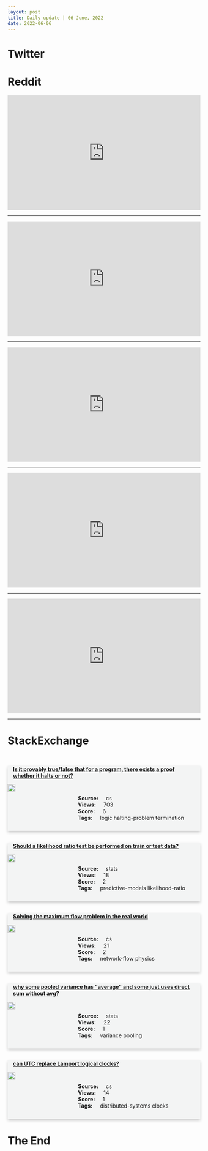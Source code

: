 ```yaml
---
layout: post
title: Daily update | 06 June, 2022
date: 2022-06-06
---
```


<script async src="https://platform.twitter.com/widgets.js" charset="utf-8"></script>


<script src='https://storage.ko-fi.com/cdn/scripts/overlay-widget.js'></script>
<script>
  kofiWidgetOverlay.draw('themldojo', {
    'type': 'floating-chat',
    'floating-chat.donateButton.text': 'Support me',
    'floating-chat.donateButton.background-color': '#f45d22',
    'floating-chat.donateButton.text-color': '#fff'
  });
</script>

# Twitter 

<blockquote class="twitter-tweet"><a href="https://twitter.com/cbouzy/status/1533488382898208770"></a></blockquote>

<blockquote class="twitter-tweet"><a href="https://twitter.com/_lewtun/status/1533399568322543617"></a></blockquote>

<blockquote class="twitter-tweet"><a href="https://twitter.com/TDataScience/status/1533348399340310530"></a></blockquote>

<blockquote class="twitter-tweet"><a href="https://twitter.com/KirkDBorne/status/1533519302539853825"></a></blockquote>

<blockquote class="twitter-tweet"><a href="https://twitter.com/TensorFlow/status/1533539156512718849"></a></blockquote>

<blockquote class="twitter-tweet"><a href="https://twitter.com/ylecun/status/1533526356482527232"></a></blockquote>

<blockquote class="twitter-tweet"><a href="https://twitter.com/ylecun/status/1533451405167669249"></a></blockquote>

<blockquote class="twitter-tweet"><a href="https://twitter.com/ylecun/status/1533452673948823557"></a></blockquote>

<blockquote class="twitter-tweet"><a href="https://twitter.com/ylecun/status/1533466271739785218"></a></blockquote>

<blockquote class="twitter-tweet"><a href="https://twitter.com/ylecun/status/1533545953889857537"></a></blockquote>

# Reddit 

<iframe id="reddit-embed" src="https://www.redditmedia.com/r/MachineLearning/comments/v5f8et/r_its_wild_to_see_an_ai_literally_eyeballing?ref_source=embed&amp;ref=share&amp;embed=true" sandbox="allow-scripts allow-same-origin allow-popups" style="border: none;" height="300" width="100%" scrolling="yes"></iframe>
<hr style="width:100%;text-align:left;margin-left:0">
<iframe id="reddit-embed" src="https://www.redditmedia.com/r/datascience/comments/v5az8j/data_science_consulting_how_to_approach_a_client?ref_source=embed&amp;ref=share&amp;embed=true" sandbox="allow-scripts allow-same-origin allow-popups" style="border: none;" height="300" width="100%" scrolling="yes"></iframe>
<hr style="width:100%;text-align:left;margin-left:0">
<iframe id="reddit-embed" src="https://www.redditmedia.com/r/dataengineering/comments/v54fpm/what_data_tools_are_you_using_for_your_daily_work?ref_source=embed&amp;ref=share&amp;embed=true" sandbox="allow-scripts allow-same-origin allow-popups" style="border: none;" height="300" width="100%" scrolling="yes"></iframe>
<hr style="width:100%;text-align:left;margin-left:0">
<iframe id="reddit-embed" src="https://www.redditmedia.com/r/MachineLearning/comments/v584nf/r_gatedtabtransformer_stateoftheart_for_tabular?ref_source=embed&amp;ref=share&amp;embed=true" sandbox="allow-scripts allow-same-origin allow-popups" style="border: none;" height="300" width="100%" scrolling="yes"></iframe>
<hr style="width:100%;text-align:left;margin-left:0">
<iframe id="reddit-embed" src="https://www.redditmedia.com/r/dataengineering/comments/v5dor0/starting_a_new_project_how_do_you_handle?ref_source=embed&amp;ref=share&amp;embed=true" sandbox="allow-scripts allow-same-origin allow-popups" style="border: none;" height="300" width="100%" scrolling="yes"></iframe>
<hr style="width:100%;text-align:left;margin-left:0">

<style>
.card {
box-shadow: 0 4px 8px 0 rgba(0,0,0,0.2);
transition: 0.3s;
width: 100%;
background-color: #F3F4F4;
}
p{
    margin-left:  3em;
    padding-top: 1em;
}
.part2{
    display: grid;
    grid-template-columns: 1fr 3fr;
}
h4{
    margin: 1em;
}

.card:hover {
box-shadow: 0 8px 16px 0 rgba(0,0,0,0.2);
}
b {
padding: 2px 16px;
}
</style>
  
# StackExchange 


  <br>
  <div class="card">
  <h4><a href='https://cs.stackexchange.com/questions/152064/is-it-provably-true-false-that-for-a-program-there-exists-a-proof-whether-it-ha'>Is it provably true/false that for a program, there exists a proof whether it halts or not?</a></h4> 
  <div class="part2">
      <img src="https://cdn.sstatic.net/Sites/cs/Img/apple-touch-icon@2.png?v=324a3e0c2b03" alt="Img missing!" style="width:40%">
      <p><b>Source:</b> cs<br><b>Views:</b> 703<br><b>Score:</b> 6<br><b>Tags:</b> <span class="badge badge-dark">logic</span> <span class="badge badge-dark">halting-problem</span> <span class="badge badge-dark">termination</span></p> 
  </div>
  </div>
      
  <br>
  <div class="card">
  <h4><a href='https://stats.stackexchange.com/questions/577793/should-a-likelihood-ratio-test-be-performed-on-train-or-test-data'>Should a likelihood ratio test be performed on train or test data?</a></h4> 
  <div class="part2">
      <img src="https://cdn.sstatic.net/Sites/stats/Img/apple-touch-icon@2.png?v=344f57aa10cc" alt="Img missing!" style="width:40%">
      <p><b>Source:</b> stats<br><b>Views:</b> 18<br><b>Score:</b> 2<br><b>Tags:</b> <span class="badge badge-dark">predictive-models</span> <span class="badge badge-dark">likelihood-ratio</span></p> 
  </div>
  </div>
      
  <br>
  <div class="card">
  <h4><a href='https://cs.stackexchange.com/questions/152072/solving-the-maximum-flow-problem-in-the-real-world'>Solving the maximum flow problem in the real world</a></h4> 
  <div class="part2">
      <img src="https://cdn.sstatic.net/Sites/cs/Img/apple-touch-icon@2.png?v=324a3e0c2b03" alt="Img missing!" style="width:40%">
      <p><b>Source:</b> cs<br><b>Views:</b> 21<br><b>Score:</b> 2<br><b>Tags:</b> <span class="badge badge-dark">network-flow</span> <span class="badge badge-dark">physics</span></p> 
  </div>
  </div>
      
  <br>
  <div class="card">
  <h4><a href='https://stats.stackexchange.com/questions/577744/why-some-pooled-variance-has-average-and-some-just-uses-direct-sum-without-avg'>why some pooled variance has &quot;average&quot; and some just uses direct sum without avg?</a></h4> 
  <div class="part2">
      <img src="https://cdn.sstatic.net/Sites/stats/Img/apple-touch-icon@2.png?v=344f57aa10cc" alt="Img missing!" style="width:40%">
      <p><b>Source:</b> stats<br><b>Views:</b> 22<br><b>Score:</b> 1<br><b>Tags:</b> <span class="badge badge-dark">variance</span> <span class="badge badge-dark">pooling</span></p> 
  </div>
  </div>
      
  <br>
  <div class="card">
  <h4><a href='https://cs.stackexchange.com/questions/152082/can-utc-replace-lamport-logical-clocks'>can UTC replace Lamport logical clocks?</a></h4> 
  <div class="part2">
      <img src="https://cdn.sstatic.net/Sites/cs/Img/apple-touch-icon@2.png?v=324a3e0c2b03" alt="Img missing!" style="width:40%">
      <p><b>Source:</b> cs<br><b>Views:</b> 14<br><b>Score:</b> 1<br><b>Tags:</b> <span class="badge badge-dark">distributed-systems</span> <span class="badge badge-dark">clocks</span></p> 
  </div>
  </div>
      
# The End